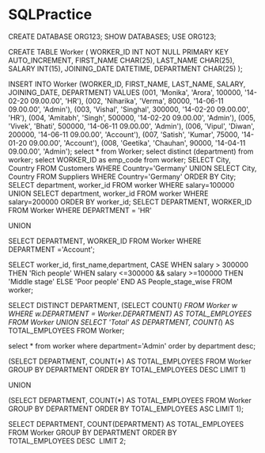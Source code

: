 # SQLPractice
CREATE DATABASE ORG123;
SHOW DATABASES;
USE ORG123;

CREATE TABLE Worker (
	WORKER_ID INT NOT NULL PRIMARY KEY AUTO_INCREMENT,
	FIRST_NAME CHAR(25),
	LAST_NAME CHAR(25),
	SALARY INT(15),
	JOINING_DATE DATETIME,
	DEPARTMENT CHAR(25)
);

INSERT INTO Worker 
	(WORKER_ID, FIRST_NAME, LAST_NAME, SALARY, JOINING_DATE, DEPARTMENT) VALUES
		(001, 'Monika', 'Arora', 100000, '14-02-20 09.00.00', 'HR'),
		(002, 'Niharika', 'Verma', 80000, '14-06-11 09.00.00', 'Admin'),
		(003, 'Vishal', 'Singhal', 300000, '14-02-20 09.00.00', 'HR'),
		(004, 'Amitabh', 'Singh', 500000, '14-02-20 09.00.00', 'Admin'),
		(005, 'Vivek', 'Bhati', 500000, '14-06-11 09.00.00', 'Admin'),
		(006, 'Vipul', 'Diwan', 200000, '14-06-11 09.00.00', 'Account'),
		(007, 'Satish', 'Kumar', 75000, '14-01-20 09.00.00', 'Account'),
		(008, 'Geetika', 'Chauhan', 90000, '14-04-11 09.00.00', 'Admin');
select * from Worker;
select distinct (department) from worker;
select WORKER_ID as emp_code from worker;
SELECT City, Country FROM Customers
WHERE Country='Germany'
UNION
SELECT City, Country FROM Suppliers
WHERE Country='Germany'
ORDER BY City;
SELECT department, worker_id FROM worker
WHERE salary=100000
UNION
SELECT department, worker_id FROM worker
WHERE salary=200000
ORDER BY worker_id;
SELECT DEPARTMENT, WORKER_ID 
FROM Worker 
WHERE DEPARTMENT = 'HR' 

UNION 

SELECT DEPARTMENT, WORKER_ID 
FROM Worker 
WHERE DEPARTMENT ='Account';

SELECT worker_id, first_name,department,
CASE
    WHEN salary > 300000 THEN 'Rich people'
    WHEN salary <=300000 && salary >=100000 THEN 'Middle stage'
    ELSE 'Poor people'
END 
AS People_stage_wise
FROM worker;

SELECT DISTINCT DEPARTMENT, 
       (SELECT COUNT(*) FROM Worker w WHERE w.DEPARTMENT = Worker.DEPARTMENT) AS TOTAL_EMPLOYEES
FROM Worker
UNION
SELECT 'Total' AS DEPARTMENT, COUNT(*) AS TOTAL_EMPLOYEES FROM Worker;



select * from worker where department='Admin' order by department desc;

(SELECT DEPARTMENT, COUNT(*) AS TOTAL_EMPLOYEES
 FROM Worker
 GROUP BY DEPARTMENT
 ORDER BY TOTAL_EMPLOYEES DESC
 LIMIT 1)
 
UNION

(SELECT DEPARTMENT, COUNT(*) AS TOTAL_EMPLOYEES
 FROM Worker
 GROUP BY DEPARTMENT
 ORDER BY TOTAL_EMPLOYEES ASC LIMIT 1);
 
SELECT DEPARTMENT, COUNT(DEPARTMENT) AS TOTAL_EMPLOYEES  FROM Worker
GROUP BY DEPARTMENT
ORDER BY TOTAL_EMPLOYEES DESC 
LIMIT 2;
